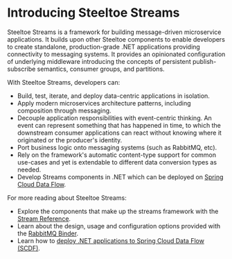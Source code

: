 # Introducing Steeltoe Streams

Steeltoe Streams is a framework for building message-driven microservice applications. It builds upon other Steeltoe components to enable developers to create standalone, production-grade .NET applications providing connectivity to messaging systems.
It provides an opinionated configuration of underlying middleware introducing the concepts of persistent publish-subscribe semantics, consumer groups, and partitions.

With Steeltoe Streams, developers can:

* Build, test, iterate, and deploy data-centric applications in isolation.
* Apply modern microservices architecture patterns, including composition through messaging.
* Decouple application responsibilities with event-centric thinking. An event can represent something that has happened in time, to which the downstream consumer applications can react without knowing where it originated or the producer's identity.
* Port business logic onto messaging systems (such as RabbitMQ, etc).
* Rely on the framework's automatic content-type support for common use-cases and yet is extendable to different data conversion types as needed.
* Develop Streams components in .NET which can be deployed on [Spring Cloud Data Flow](https://spring.io/projects/spring-cloud-dataflow#overview).

For more reading about Steeltoe Streams:

* Explore the components that make up the streams framework with the [Stream Reference](./stream-reference.md).
* Learn about the design, usage and configuration options provided with the [RabbitMQ Binder](./rabbit-binder.md).
* Learn how to [deploy .NET applications to Spring Cloud Data Flow (SCDF)](./data-flow-stream.md).
